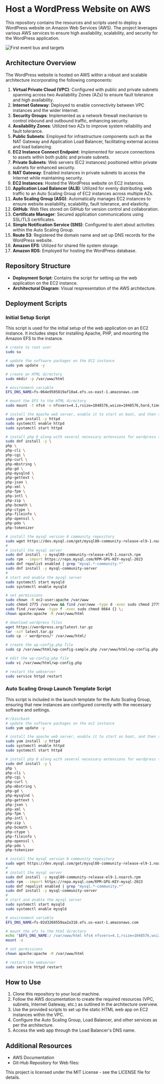 # Host a WordPress Website on AWS

This repository contains the resources and scripts used to deploy a WordPress website on Amazon Web Services (AWS). The project leverages various AWS services to ensure high availability, scalability, and security for the WordPress application.

![First event bus and targets](./images/Host-a-WordPress-Website-on-AWS.png)

## Architecture Overview

The WordPress website is hosted on AWS within a robust and scalable architecture incorporating the following components:

1. **Virtual Private Cloud (VPC)**: Configured with public and private subnets spanning across two Availability Zones (AZs) to ensure fault tolerance and high availability.
2. **Internet Gateway**: Deployed to enable connectivity between VPC instances and the wider Internet.
3. **Security Groups**: Implemented as a network firewall mechanism to control inbound and outbound traffic, enhancing security.
4. **Availability Zones**: Utilized two AZs to improve system reliability and fault tolerance.
5. **Public Subnets**: Employed for infrastructure components such as the NAT Gateway and Application Load Balancer, facilitating external access and load balancing.
6. **EC2 Instance Connect Endpoint**: Implemented for secure connections to assets within both public and private subnets.
7. **Private Subnets**: Web servers (EC2 instances) positioned within private subnets for enhanced security.
8. **NAT Gateway**: Enabled instances in private subnets to access the Internet while maintaining security.
9. **EC2 Instances**: Hosted the WordPress website on EC2 instances.
10. **Application Load Balancer (ALB)**: Utilized for evenly distributing web traffic to an Auto Scaling Group of EC2 instances across multiple AZs.
11. **Auto Scaling Group (ASG)**: Automatically manages EC2 instances to ensure website availability, scalability, fault tolerance, and elasticity.
12. **GitHub**: Web files stored on GitHub for version control and collaboration.
13. **Certificate Manager**: Secured application communications using SSL/TLS certificates.
14. **Simple Notification Service (SNS)**: Configured to alert about activities within the Auto Scaling Group.
15. **Route 53**: Registered the domain name and set up DNS records for the WordPress website.
16. **Amazon EFS**: Utilized for shared file system storage.
17. **Amazon RDS**: Employed for hosting the WordPress database.

## Repository Structure

* **Deployment Script**: Contains the script for setting up the web application on the EC2 instance.
* **Architectural Diagram**: Visual respresentation of the AWS architecture.
  
## Deployment Scripts

### Initial Setup Script

This script is used for the initial setup of the web application on an EC2 instance. It includes steps for installing Apache, PHP, and mounting the Amazon EFS to the instance.

```bash
# create to root user
sudo su

# update the software packages on the EC2 instance 
sudo yum update -y

# create an HTML directory 
sudo mkdir -p /var/www/html

# environment variable
EFS_DNS_NAME=fs-064e9505819af10a4.efs.us-east-1.amazonaws.com

# mount the EFS to the HTML directory 
sudo mount -t nfs4 -o nfsvers=4.1,rsize=1048576,wsize=1048576,hard,timeo=600,retrans=2,noresvport "$EFS_DNS_NAME":/ /var/www/html

# install the Apache web server, enable it to start on boot, and then start the server immediately
sudo yum install -y httpd
sudo systemctl enable httpd 
sudo systemctl start httpd

# install php 8 along with several necessary extensions for wordpress to run
sudo dnf install -y \
php \
php-cli \
php-cgi \
php-curl \
php-mbstring \
php-gd \
php-mysqlnd \
php-gettext \
php-json \
php-xml \
php-fpm \
php-intl \
php-zip \
php-bcmath \
php-ctype \
php-fileinfo \
php-openssl \
php-pdo \
php-tokenizer

# install the mysql version 8 community repository
sudo wget https://dev.mysql.com/get/mysql80-community-release-el9-1.noarch.rpm 
#
# install the mysql server
sudo dnf install -y mysql80-community-release-el9-1.noarch.rpm 
sudo rpm --import https://repo.mysql.com/RPM-GPG-KEY-mysql-2023
sudo dnf repolist enabled | grep "mysql.*-community.*"
sudo dnf install -y mysql-community-server 
#
# start and enable the mysql server
sudo systemctl start mysqld
sudo systemctl enable mysqld

# set permissions
sudo chown -R ec2-user:apache /var/www
sudo chmod 2775 /var/www && find /var/www -type d -exec sudo chmod 2775 {} \;
sudo find /var/www -type f -exec sudo chmod 0664 {} \;
chown apache:apache -R /var/www/html

# download wordpress files
wget https://wordpress.org/latest.tar.gz
tar -xzf latest.tar.gz
sudo cp -r wordpress/* /var/www/html/

# create the wp-config.php file
sudo cp /var/www/html/wp-config-sample.php /var/www/html/wp-config.php

# edit the wp-config.php file
sudo vi /var/www/html/wp-config.php

# restart the webserver
sudo service httpd restart
```
### Auto Scaling Group Launch Template Script

This script is included in the launch template for the Auto Scaling Group, ensuring that new instances are configured correctly with the necessary software and settings.

```bash
#!/bin/bash
# update the software packages on the ec2 instance 
sudo yum update -y

# install the apache web server, enable it to start on boot, and then start the server immediately
sudo yum install -y httpd
sudo systemctl enable httpd 
sudo systemctl start httpd

# install php 8 along with several necessary extensions for wordpress to run
sudo dnf install -y \
php \
php-cli \
php-cgi \
php-curl \
php-mbstring \
php-gd \
php-mysqlnd \
php-gettext \
php-json \
php-xml \
php-fpm \
php-intl \
php-zip \
php-bcmath \
php-ctype \
php-fileinfo \
php-openssl \
php-pdo \
php-tokenizer

# install the mysql version 8 community repository
sudo wget https://dev.mysql.com/get/mysql80-community-release-el9-1.noarch.rpm 
#
# install the mysql server
sudo dnf install -y mysql80-community-release-el9-1.noarch.rpm 
sudo rpm --import https://repo.mysql.com/RPM-GPG-KEY-mysql-2023
sudo dnf repolist enabled | grep "mysql.*-community.*"
sudo dnf install -y mysql-community-server 
#
# start and enable the mysql server
sudo systemctl start mysqld
sudo systemctl enable mysqld

# environment variable
EFS_DNS_NAME=fs-02d3268559aa2a318.efs.us-east-1.amazonaws.com

# mount the efs to the html directory 
echo "$EFS_DNS_NAME:/ /var/www/html nfs4 nfsvers=4.1,rsize=1048576,wsize=1048576,hard,timeo=600,retrans=2 0 0" >> /etc/fstab
mount -a

# set permissions
chown apache:apache -R /var/www/html

# restart the webserver
sudo service httpd restart
```

## How to Use

1. Clone this repository to your local machine.
2. Follow the AWS documentation to create the required resources (VPC, subnets, Internet Gateway, etc.) as outlined in the architecture overview.
3. Use the provided scripts to set up the static HTML web app on EC2 instances within the VPC.
4. Configure the Auto Scaling Group, Load Balancer, and other services as per the architecture.
5. Access the web app through the Load Balancer's DNS name.

## Additional Resources
* AWS Documentation
* Git-Hub Repository for Web files:

This project is licensed under the MIT License - see the LICENSE file for details.
